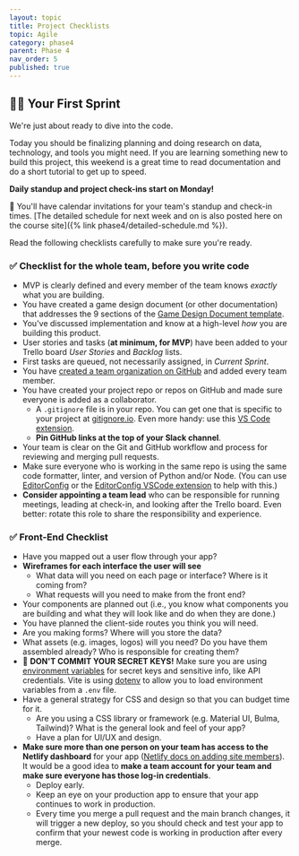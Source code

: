 ```yaml
---
layout: topic
title: Project Checklists
topic: Agile
category: phase4
parent: Phase 4
nav_order: 5
published: true
---
```


## 🏃‍♀️ Your First Sprint

We're just about ready to dive into the code.

Today you should be finalizing planning and doing research on data, technology, and tools you might need. If you are learning something new to build this project, this weekend is a great time to read documentation and do a short tutorial to get up to speed.

**Daily standup and project check-ins start on Monday!**

📆 You'll have calendar invitations for your team's standup and check-in times. [The detailed schedule for next week and on is also posted here on the course site]({% link phase4/detailed-schedule.md %}).

Read the following checklists carefully to make sure you're ready.

### ✅ Checklist for the whole team, before you write code

- MVP is clearly defined and every member of the team knows _exactly_ what you are building.
- You have created a game design document (or other documentation) that addresses the 9 sections of the [Game Design Document template](https://momentumlearn.notion.site/Game-Design-Document-69d8ccd85d854779a1fd14ab9e2e0e53?pvs=4).
- You've discussed implementation and know at a high-level _how_ you are building this product.
- User stories and tasks (**at minimum, for MVP**) have been added to your Trello board _User Stories_ and _Backlog_ lists.
- First tasks are queued, not necessarily assigned, in _Current Sprint_.
- You have [created a team organization on GitHub](https://docs.github.com/en/organizations/collaborating-with-groups-in-organizations/creating-a-new-organization-from-scratch) and added every team member.
- You have created your project repo or repos on GitHub and made sure everyone is added as a collaborator.
    - A `.gitignore` file is in your repo. You can get one that is specific to your project at [gitignore.io](https://www.toptal.com/developers/gitignore). Even more handy: use this [VS Code extension](https://marketplace.visualstudio.com/items?itemName=codezombiech.gitignore).
    - **Pin GitHub links at the top of your Slack channel**.
- Your team is clear on the Git and GitHub workflow and process for reviewing and merging pull requests.
- Make sure everyone who is working in the same repo is using the same code formatter, linter, and version of Python and/or Node. (You can use [EditorConfig](https://editorconfig.org/) or the [EditorConfig VSCode extension](https://marketplace.visualstudio.com/items?itemName=EditorConfig.EditorConfig) to help with this.)
- **Consider appointing a team lead** who can be responsible for running meetings, leading at check-in, and looking after the Trello board. Even better: rotate this role to share the responsibility and experience.

### ✅ Front-End Checklist

- Have you mapped out a user flow through your app?
- **Wireframes for each interface the user will see**
    - What data will you need on each page or interface? Where is it coming from?
    - What requests will you need to make from the front end?
- Your components are planned out (i.e., you know what components you are building and what they will look like and do when they are done.)
- You have planned the client-side routes you think you will need.
- Are you making forms? Where will you store the data?
- What assets (e.g. images, logos) will you need? Do you have them assembled already? Who is responsible for creating them?
- 🚨 **DON'T COMMIT YOUR SECRET KEYS!** Make sure you are using [environment variables](https://vitejs.dev/guide/env-and-mode.html) for secret keys and sensitive info, like API credentials. Vite is using [dotenv](https://github.com/motdotla/dotenv) to allow you to load environment variables from a `.env` file. 
- Have a general strategy for CSS and design so that you can budget time for it.
    - Are you using a CSS library or framework (e.g. Material UI, Bulma, Tailwind)? What is the general look and feel of your app?
    - Have a plan for UI/UX and design.
- **Make sure more than one person on your team has access to the Netlify dashboard** for your app ([Netlify docs on adding site members](https://docs.netlify.com/accounts-and-billing/team-management/manage-team-members/#manage-site-members)). It would be a good idea to **make a team account for your team and make sure everyone has those log-in credentials**.
    - Deploy early.
    - Keep an eye on your production app to ensure that your app continues to work in production.
    - Every time you merge a pull request and the main branch changes, it will trigger a new deploy, so you should check and test your app to confirm that your newest code is working in production after every merge.
